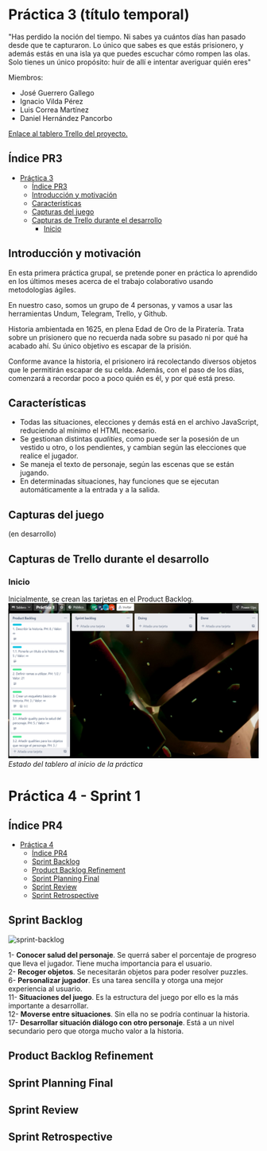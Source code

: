 
# Práctica 3 (título temporal)

"Has perdido la noción del tiempo. Ni sabes ya cuántos días han pasado desde que te capturaron. Lo único que sabes es que estás prisionero, y además estás en una isla ya que puedes escuchar cómo rompen las olas. Solo tienes un único propósito: huir de allí e intentar averiguar quién eres"

Miembros:
- José Guerrero Gallego
- Ignacio Vilda Pérez
- Luis Correa Martínez
- Daniel Hernández Pancorbo 

[Enlace al tablero Trello del proyecto.](https://trello.com/b/cMY1Pe3v/pr%C3%A1ctica-3)

## Índice PR3
- [Práctica 3](#pr-ctica-3)
  * [Índice PR3](#-ndice-pr3)
  * [Introducción y motivación](#introducci-n-y-motivaci-n)
  * [Características](#caracter-sticas)
  * [Capturas del juego](#capturas-del-juego)
  * [Capturas de Trello durante el desarrollo](#capturas-de-trello-durante-el-desarrollo)
    + [Inicio](#inicio)

## Introducción y motivación
En esta primera práctica grupal, se pretende poner en práctica lo aprendido en los últimos meses acerca de el trabajo colaborativo usando metodologías ágiles.

En nuestro caso, somos un grupo de 4 personas, y vamos a usar las herramientas Undum, Telegram, Trello, y Github.

Historia ambientada en 1625, en plena Edad de Oro de la Piratería. Trata sobre un prisionero que no recuerda nada sobre su pasado ni por qué ha acabado ahí. Su único objetivo es escapar de la prisión.

Conforme avance la historia, el prisionero irá recolectando diversos objetos que le permitirán escapar de su celda. Además, con el paso de los días, comenzará a recordar poco a poco quién es él, y por qué está preso.

## Características
- Todas las situaciones, elecciones y demás está en el archivo JavaScript, reduciendo al mínimo el HTML necesario.
- Se gestionan distintas _qualities_, como puede ser la posesión de un vestido u otro, o los pendientes, y cambian según las elecciones que realice el jugador.
- Se maneja el texto de personaje, según las escenas que se están jugando.
- En determinadas situaciones, hay funciones que se ejecutan automáticamente a la entrada y a la salida.

## Capturas del juego
(en desarrollo)

## Capturas de Trello durante el desarrollo
### Inicio
Inicialmente, se crean las tarjetas en el Product Backlog.
![Estado inicial](https://github.com/UJA-Desarrollo-Agil/d-agil-2021-2022-practica-3-guerrero_gallego_jose/blob/master/games/media/img/trello1.png?raw=true)
*Estado del tablero al inicio de la práctica*

# Práctica 4 - Sprint 1

## Índice PR4
- [Práctica 4](#pr-ctica-4)
  * [Índice PR4](#-ndice-pr4)
  * [Sprint Backlog](#sprint-backlog)
  * [Product Backlog Refinement](#product-backlog-refinement)
  * [Sprint Planning Final](#sprint-planning-final)
  * [Sprint Review](#sprint-review)
  * [Sprint Retrospective](#sprint-retrospective)

## Sprint Backlog
![sprint-backlog](https://user-images.githubusercontent.com/99446551/163835364-3d62eb70-53b6-4ea6-9f34-59479da937a4.jpg)

1- **Conocer salud del personaje**. Se querrá saber el porcentaje de progreso que lleva el jugador. Tiene mucha importancia para el usuario.  
2- **Recoger objetos**. Se necesitarán objetos para poder resolver puzzles.  
6- **Personalizar jugador**. Es una tarea sencilla y otorga una mejor experiencia al usuario.  
11- **Situaciones del juego**. Es la estructura del juego por ello es la más importante a desarrollar.  
12- **Moverse entre situaciones**. Sin ella no se podría continuar la historia.  
17- **Desarrollar situación diálogo con otro personaje**. Está a un nivel secundario pero que otorga mucho valor a la historia.  


## Product Backlog Refinement

## Sprint Planning Final

## Sprint Review

## Sprint Retrospective
